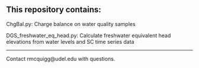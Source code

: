 ## This repository contains:

ChgBal.py: Charge balance on water quality samples

DGS_freshwater_eq_head.py: Calculate freshwater equivalent head elevations from water levels and SC time series data

<hr>
Contact rmcquigg@udel.edu with questions.
